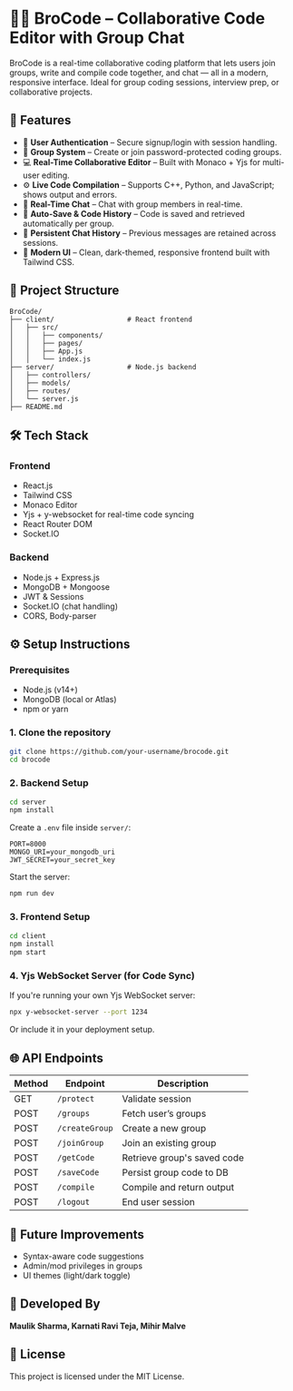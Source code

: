 # 🧑‍💻 BroCode – Collaborative Code Editor with Group Chat

BroCode is a real-time collaborative coding platform that lets users join groups, write and compile code together, and chat — all in a modern, responsive interface. Ideal for group coding sessions, interview prep, or collaborative projects.

## 🚀 Features

- 🔐 **User Authentication** – Secure signup/login with session handling.
- 👥 **Group System** – Create or join password-protected coding groups.
- 💻 **Real-Time Collaborative Editor** – Built with Monaco + Yjs for multi-user editing.
- ⚙️ **Live Code Compilation** – Supports C++, Python, and JavaScript; shows output and errors.
- 💬 **Real-Time Chat** – Chat with group members in real-time.
- 💾 **Auto-Save & Code History** – Code is saved and retrieved automatically per group.
- 📜 **Persistent Chat History** – Previous messages are retained across sessions.
- 🌙 **Modern UI** – Clean, dark-themed, responsive frontend built with Tailwind CSS.

## 📁 Project Structure

```
BroCode/
├── client/                  # React frontend
│   ├── src/
│   │   ├── components/
│   │   ├── pages/
│   │   ├── App.js
│   │   └── index.js
├── server/                  # Node.js backend
│   ├── controllers/
│   ├── models/
│   ├── routes/
│   └── server.js
├── README.md
```

## 🛠️ Tech Stack

### Frontend

- React.js  
- Tailwind CSS  
- Monaco Editor  
- Yjs + y-websocket for real-time code syncing  
- React Router DOM  
- Socket.IO   

### Backend

- Node.js + Express.js  
- MongoDB + Mongoose  
- JWT & Sessions  
- Socket.IO (chat handling)  
- CORS, Body-parser  

## ⚙️ Setup Instructions

### Prerequisites

- Node.js (v14+)
- MongoDB (local or Atlas)
- npm or yarn

### 1. Clone the repository

```bash
git clone https://github.com/your-username/brocode.git
cd brocode
```

### 2. Backend Setup

```bash
cd server
npm install
```

Create a `.env` file inside `server/`:

```env
PORT=8000
MONGO_URI=your_mongodb_uri
JWT_SECRET=your_secret_key
```

Start the server:

```bash
npm run dev
```

### 3. Frontend Setup

```bash
cd client
npm install
npm start
```

### 4. Yjs WebSocket Server (for Code Sync)

If you're running your own Yjs WebSocket server:

```bash
npx y-websocket-server --port 1234
```

Or include it in your deployment setup.

## 🌐 API Endpoints

| Method | Endpoint       | Description                  |
|--------|----------------|------------------------------|
| GET    | `/protect`     | Validate session             |
| POST   | `/groups`      | Fetch user’s groups          |
| POST   | `/createGroup` | Create a new group           |
| POST   | `/joinGroup`   | Join an existing group       |
| POST   | `/getCode`     | Retrieve group's saved code  |
| POST   | `/saveCode`    | Persist group code to DB     |
| POST   | `/compile`     | Compile and return output    |
| POST   | `/logout`      | End user session             |

## 📌 Future Improvements

- Syntax-aware code suggestions  
- Admin/mod privileges in groups  
- UI themes (light/dark toggle)  

## 🙌 Developed By

**Maulik Sharma, Karnati Ravi Teja, Mihir Malve**

## 📄 License

This project is licensed under the MIT License.
